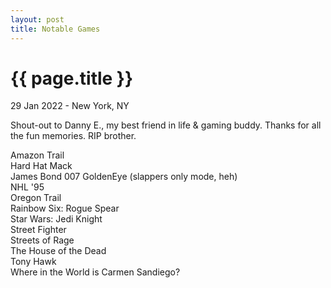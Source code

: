 ```yaml
---
layout: post
title: Notable Games
---
```


{{ page.title }}
================

<p class="meta">29 Jan 2022 - New York, NY</p>

Shout-out to Danny E., my best friend in life & gaming buddy. Thanks for all the fun memories. RIP brother.

Amazon Trail  
Hard Hat Mack  
James Bond 007 GoldenEye (slappers only mode, heh)  
NHL '95  
Oregon Trail  
Rainbow Six: Rogue Spear  
Star Wars: Jedi Knight  
Street Fighter  
Streets of Rage  
The House of the Dead  
Tony Hawk  
Where in the World is Carmen Sandiego?